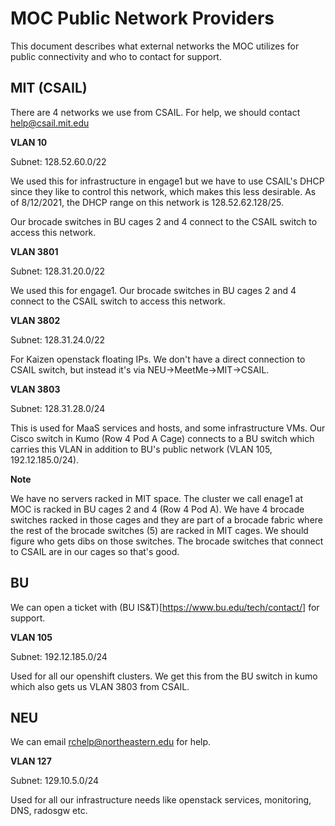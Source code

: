 # MOC Public Network Providers

This document describes what external networks the MOC utilizes for public
connectivity and who to contact for support.

## MIT (CSAIL)

There are 4 networks we use from CSAIL. For help, we should contact help@csail.mit.edu

**VLAN 10**

Subnet: 128.52.60.0/22

We used this for infrastructure in engage1 but we have to use CSAIL's DHCP since
they like to control this network, which makes this less desirable.
As of 8/12/2021, the DHCP range on this network is 128.52.62.128/25.

Our brocade switches in BU cages 2 and 4 connect to the CSAIL switch to access
this network.


**VLAN 3801**

Subnet: 128.31.20.0/22

We used this for engage1. Our brocade switches in BU cages 2 and 4 connect to
the CSAIL switch to access this network.


**VLAN 3802**

Subnet: 128.31.24.0/22

For Kaizen openstack floating IPs. We don't have a direct connection to CSAIL
switch, but instead it's via NEU->MeetMe->MIT->CSAIL.


**VLAN 3803**

Subnet: 128.31.28.0/24

This is used for MaaS services and hosts, and some infrastructure VMs.
Our Cisco switch in Kumo (Row 4 Pod A Cage) connects to a BU switch which
carries this VLAN in addition to BU's public network (VLAN 105, 192.12.185.0/24).

**Note**

We have no servers racked in MIT space.
The cluster we call enage1 at MOC is racked in BU cages 2 and 4 (Row 4 Pod A).
We have 4 brocade switches racked in those cages and they are part of a brocade fabric
where the rest of the brocade switches (5) are racked in MIT cages. We should figure who
gets dibs on those switches. The brocade switches that connect to CSAIL are in our cages so that's good.


## BU

We can open a ticket with (BU IS&T)[https://www.bu.edu/tech/contact/] for support.

**VLAN 105**

Subnet: 192.12.185.0/24

Used for all our openshift clusters. We get this from the BU switch in kumo
which also gets us VLAN 3803 from CSAIL.

## NEU

We can email rchelp@northeastern.edu for help.

**VLAN 127**

Subnet: 129.10.5.0/24

Used for all our infrastructure needs like openstack services, monitoring, DNS,
radosgw etc.
